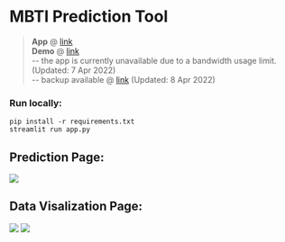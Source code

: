 # MBTI Prediction Tool

> **App** @ [link](https://share.streamlit.io/ackw/mbti-prediction-tool/main/app.py)<br>
> **Demo** @ [link](https://youtu.be/zxKSBiNOqKQ)<br>
> -- the app is currently unavailable due to a bandwidth usage limit. (Updated: 7 Apr 2022)<br>
> -- backup available @ [link](https://share.streamlit.io/andrelchew/mbti/main/app.py) (Updated: 8 Apr 2022)
<!-- > **Models** @ [link](https://github.com/ackw/mbti-prediction) // currently a private repo -->

### Run locally:
`pip install -r requirements.txt`
<br>
`streamlit run app.py `

## Prediction Page:
<img src="https://user-images.githubusercontent.com/69747121/154801469-c2ea777b-ade3-4584-bc42-e8dfebf73750.png">

## Data Visalization Page:
<img src="https://user-images.githubusercontent.com/69747121/154801475-4f624f5d-0ea9-4dff-a609-15a366478cd9.png">
<img src="https://user-images.githubusercontent.com/69747121/154801473-9c4a35c5-8bba-430f-8d81-7979fb5629ab.png">
